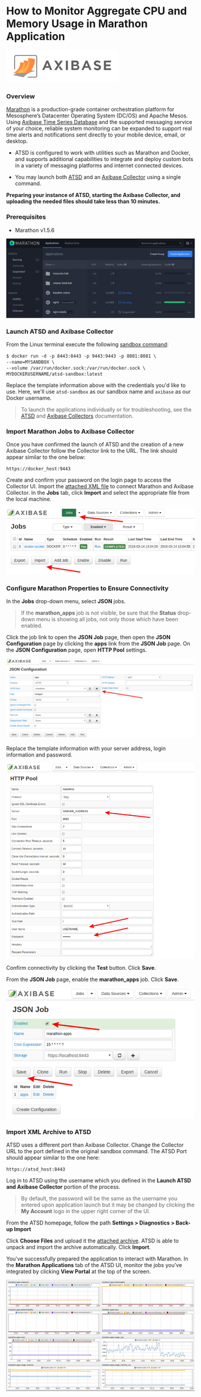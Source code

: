 # How to Monitor Aggregate CPU and Memory Usage in Marathon Application

![](Images/Axibase%20Logo.png)

### Overview

[Marathon](https://mesosphere.github.io/marathon/) is a production-grade container orchestration platform for 
Mesosphere’s Datacenter Operating System (DC/OS) and Apache Mesos. Using [Axibase Time Series Database](http://axibase.com/products/axibase-time-series-database/) and the supported messaging service of your choice, reliable system monitoring can be expanded to support real time alerts and notifications sent directly to your mobile device, email, or desktop.

* ATSD is configured to work with utilities such as Marathon and Docker, and supports additional capabilities to integrate and deploy custom bots in a variety of messaging platforms and internet connected devices.

* You may launch both [ATSD](https://github.com/axibase/atsd-use-cases/tree/master/Solutions/docker#launch-atsd) and an [Axibase Collector](https://github.com/axibase/atsd-use-cases/tree/master/Solutions/docker#launch-axibase-collectors) using a single command.

**Preparing your instance of ATSD, starting the Axibase Collector, and uploading the needed files should take less than 10 minutes.**

### Prerequisites

* Marathon v1.5.6

![](Images/Marathon%20Home.png)

### Launch ATSD and Axibase Collector 

From the Linux terminal execute the following [sandbox command](https://github.com/axibase/dockers/tree/atsd-sandbox):

```
$ docker run -d -p 8443:8443 -p 9443:9443 -p 8081:8081 \
--name=MYSANDBOX \
--volume /var/run/docker.sock:/var/run/docker.sock \
MYDOCKERUSERNAME/atsd-sandbox:latest
```
Replace the template information above with the credentials you'd like to use. Here, we'll use `atsd-sandbox` as our sandbox
name and `axibase` as our Docker username.

> To launch the applications individually or for troubleshooting, see the [ATSD](https://github.com/axibase/atsd-use-cases/tree/master/Solutions/docker#launch-atsd) and [Axibase Collectors](https://github.com/axibase/atsd-use-cases/tree/master/Solutions/docker#launch-axibase-collectors) documentation.

### Import Marathon Jobs to Axibase Collector

Once you have confirmed the launch of ATSD and the creation of a new Axibase Collector follow the Collector link to the URL. The link should appear similar to the one below:
```
https://docker_host:9443
```
Create and confirm your password on the login page to access the Collector UI. Import the [attached XML file](Resources/marathon_jobs.xml) to connect Marathon and Axibase Collector. In the **Jobs** tab, click **Import** and select the appropriate file from the local machine.

![](Images/Job%20Import.png)

### Configure Marathon Properties to Ensure Connectivity

In the **Jobs** drop-down menu, select **JSON** jobs.

> If the **marathon_apps** job is not visible, be sure that the **Status** drop-down menu is showing all jobs, not only those which have been enabled.

Click the job link to open the **JSON Job** page, then open the **JSON Configuration** page by clicking the **apps** link from the **JSON Job** page. On the **JSON Configuration** page, open **HTTP Pool** settings. 

![](Images/HTTP%20Pool.png)

Replace the template information with your server address, login information and password.

![](Images/HTTP%20Pool%20Config.png)

Confirm connectivity by clicking the **Test** button. Click **Save**. 

From the **JSON Job** page, enable the **marathon_apps** job. Click **Save**.

![](Images/Enable%20Job.png)

### Import XML Archive to ATSD

ATSD uses a different port than Axibase Collector. Change the Collector URL to the port defined in the original sandbox
command. The ATSD Port should appear similar to the one here:
```
https://atsd_host:8443
```
Log in to ATSD using the username which you defined in the **Launch ATSD and Axibase Collector** portion of the process.

> By default, the password will be the same as the username you entered upon application launch but it may be changed by clicking the **My Account** logo in the upper right corner of the UI. 

From the ATSD homepage, follow the path **Settings > Diagnostics > Back-up Import**

Click **Choose Files** and upload it the [attached archive](Resources/atsd-marathon-xml.zip). ATSD is able to unpack and import the archive automatically. Click **Import**.

You've successfully prepared the application to interact with Marathon. In the **Marathon Applications** tab of the ATSD UI, monitor the jobs you've integrated by clicking **View Portal** at the top of the screen.

![](Images/Marathon%20Portal.png)
